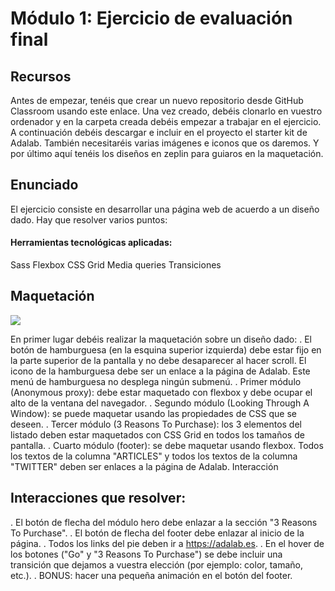 # **Módulo 1: Ejercicio de evaluación final**

## Recursos

Antes de empezar, tenéis que crear un nuevo repositorio desde GitHub Classroom usando este enlace. Una vez creado, debéis clonarlo en vuestro ordenador y en la carpeta creada debéis empezar a trabajar en el ejercicio. A continuación debéis descargar e incluir en el proyecto el starter kit de Adalab.
También necesitaréis varias imágenes e iconos que os daremos.
Y por último aquí tenéis los diseños en zeplin para guiaros en la maquetación. 

## Enunciado
El ejercicio consiste en desarrollar una página web de acuerdo a un diseño dado. Hay que resolver varios puntos:

#### Herramientas tecnológicas aplicadas:
Sass
Flexbox 
CSS Grid 
Media queries
Transiciones

## Maquetación

![](https://i.imgur.com/I9VETo1.png)




En primer lugar debéis realizar la maquetación sobre un diseño dado:
 . El botón de hamburguesa (en la esquina superior izquierda) debe estar fijo en la parte superior de la pantalla y no debe desaparecer al hacer scroll. El icono de la hamburguesa debe ser un enlace a la página de Adalab. Este menú de hamburguesa no desplega ningún submenú.
 . Primer módulo (Anonymous proxy): debe estar maquetado con flexbox y debe ocupar el alto de la ventana del navegador.
 . Segundo módulo (Looking Through A Window): se puede maquetar usando las propiedades de CSS que se deseen.
 . Tercer módulo (3 Reasons To Purchase): los 3 elementos del listado deben estar maquetados con CSS Grid en todos los tamaños de pantalla.
 . Cuarto módulo (footer): se debe maquetar usando flexbox. Todos los textos de la columna "ARTICLES" y todos los textos de la columna "TWITTER" deben ser enlaces a la página de Adalab.
Interacción

## Interacciones que resolver:

 . El botón de flecha del módulo hero debe enlazar a la sección "3 Reasons To Purchase".
 . El botón de flecha del footer debe enlazar al inicio de la página.
 . Todos los links del pie deben ir a https://adalab.es.
 . En el hover de los botones ("Go" y "3 Reasons To Purchase") se debe incluir una transición que dejamos a vuestra elección (por ejemplo: color, tamaño, etc.).
 . BONUS: hacer una pequeña animación en el botón del footer.


